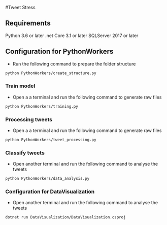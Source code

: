 #Tweet Stress

## Requirements
Python 3.6 or later
.net Core 3.1 or later
SQLServer 2017 or later

## Configuration for PythonWorkers
- Run the following command to prepare the folder structure
```bash
python PythonWorkers/create_structure.py
```
### Train model
- Open a a terminal and run the following command to generate raw files
```bash
python PythonWorkers/training.py
```

### Processing tweets
- Open a a terminal and run the following command to generate raw files
```bash
python PythonWorkers/tweet_processing.py
```

### Classify tweets
- Open another terminal and run the following command to analyse the tweets
```bash
python PythonWorkers/data_analysis.py
```

### Configuration for DataVisualization
- Open another terminal and run the following command to analyse the tweets
```bash
dotnet run DataVisualization/DataVisualization.csproj
```

